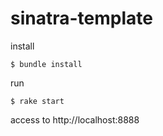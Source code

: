# sinatra-template

install

```
$ bundle install
```

run

```
$ rake start
```

access to http://localhost:8888
